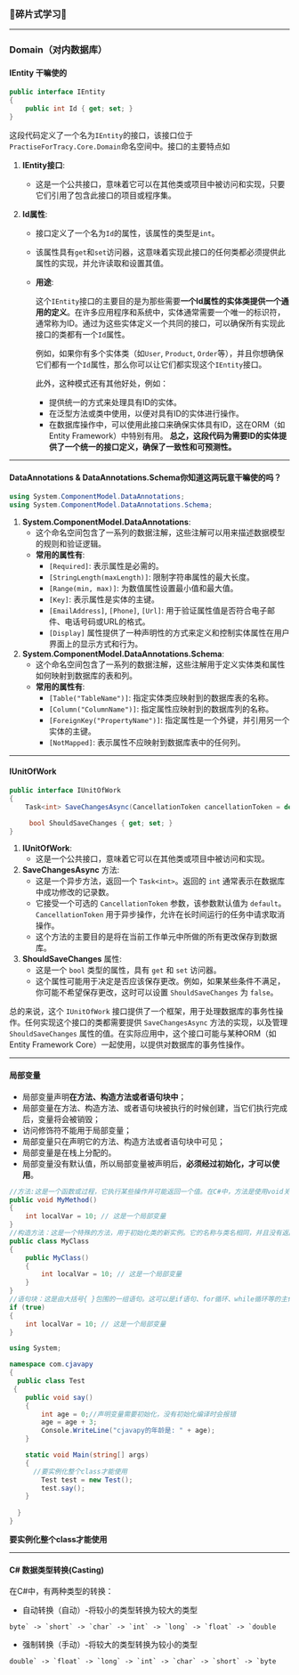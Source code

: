 ### 🧩碎片式学习🧩

***

### Domain（对内数据库）

#### IEntity 干嘛使的

```c#
public interface IEntity
{
    public int Id { get; set; }
}
```

这段代码定义了一个名为`IEntity`的接口，该接口位于`PractiseForTracy.Core.Domain`命名空间中。接口的主要特点如

1. **IEntity接口**:

   - 这是一个公共接口，意味着它可以在其他类或项目中被访问和实现，只要它们引用了包含此接口的项目或程序集。

2. **Id属性**:

   - 接口定义了一个名为`Id`的属性，该属性的类型是`int`。

   - 该属性具有`get`和`set`访问器，这意味着实现此接口的任何类都必须提供此属性的实现，并允许读取和设置其值。

   - **用途**:

     这个`IEntity`接口的主要目的是为那些需要**一个Id属性的实体类提供一个通用的定义**。在许多应用程序和系统中，实体通常需要一个唯一的标识符，通常称为ID。通过为这些实体定义一个共同的接口，可以确保所有实现此接口的类都有一个`Id`属性。

     例如，如果你有多个实体类（如`User`, `Product`, `Order`等），并且你想确保它们都有一个`Id`属性，那么你可以让它们都实现这个`IEntity`接口。

     此外，这种模式还有其他好处，例如：

     - 提供统一的方式来处理具有ID的实体。
     - 在泛型方法或类中使用，以便对具有ID的实体进行操作。
     - 在数据库操作中，可以使用此接口来确保实体具有ID，这在ORM（如Entity Framework）中特别有用。
**总之，这段代码为需要ID的实体提供了一个统一的接口定义，确保了一致性和可预测性。**
---

#### DataAnnotations & DataAnnotations.Schema你知道这两玩意干嘛使的吗？

```c#
using System.ComponentModel.DataAnnotations;
using System.ComponentModel.DataAnnotations.Schema;
```

1. **System.ComponentModel.DataAnnotations**:
   - 这个命名空间包含了一系列的数据注解，这些注解可以用来描述数据模型的规则和验证逻辑。
   - **常用的属性有**:
     - `[Required]`: 表示属性是必需的。
     - `[StringLength(maxLength)]`: 限制字符串属性的最大长度。
     - `[Range(min, max)]`: 为数值属性设置最小值和最大值。
     - `[Key]`: 表示属性是实体的主键。
     - `[EmailAddress]`, `[Phone]`, `[Url]`: 用于验证属性值是否符合电子邮件、电话号码或URL的格式。
     - `[Display]` 属性提供了一种声明性的方式来定义和控制实体属性在用户界面上的显示方式和行为。
2. **System.ComponentModel.DataAnnotations.Schema**:
   - 这个命名空间包含了一系列的数据注解，这些注解用于定义实体类和属性如何映射到数据库的表和列。
   - **常用的属性有**:
     - `[Table("TableName")]`: 指定实体类应映射到的数据库表的名称。
     - `[Column("ColumnName")]`: 指定属性应映射到的数据库列的名称。
     - `[ForeignKey("PropertyName")]`: 指定属性是一个外键，并引用另一个实体的主键。
     - `[NotMapped]`: 表示属性不应映射到数据库表中的任何列。
***

#### IUnitOfWork

```c#
public interface IUnitOfWork
{
    Task<int> SaveChangesAsync(CancellationToken cancellationToken = default);

     bool ShouldSaveChanges { get; set; }
}
```

1. **IUnitOfWork**:
   - 这是一个公共接口，意味着它可以在其他类或项目中被访问和实现。
2. **SaveChangesAsync** 方法:
   - 这是一个异步方法，返回一个 `Task<int>`。返回的 `int` 通常表示在数据库中成功修改的记录数。
   - 它接受一个可选的 `CancellationToken` 参数，该参数默认值为 `default`。`CancellationToken` 用于异步操作，允许在长时间运行的任务中请求取消操作。
   - 这个方法的主要目的是将在当前工作单元中所做的所有更改保存到数据库。
3. **ShouldSaveChanges** 属性:
   - 这是一个 `bool` 类型的属性，具有 `get` 和 `set` 访问器。
   - 这个属性可能用于决定是否应该保存更改。例如，如果某些条件不满足，你可能不希望保存更改，这时可以设置 `ShouldSaveChanges` 为 `false`。

总的来说，这个 `IUnitOfWork` 接口提供了一个框架，用于处理数据库的事务性操作。任何实现这个接口的类都需要提供 `SaveChangesAsync` 方法的实现，以及管理 `ShouldSaveChanges` 属性的值。在实际应用中，这个接口可能与某种ORM（如Entity Framework Core）一起使用，以提供对数据库的事务性操作。

---

#### 局部变量

- 局部变量声明**在方法、构造方法或者语句块中**；
- 局部变量在方法、构造方法、或者语句块被执行的时候创建，当它们执行完成后，变量将会被销毁；
- 访问修饰符不能用于局部变量；
- 局部变量只在声明它的方法、构造方法或者语句块中可见；
- 局部变量是在栈上分配的。
- 局部变量没有默认值，所以局部变量被声明后，**必须经过初始化，才可以使用**。

```c#
//方法:这是一个函数或过程，它执行某些操作并可能返回一个值。在C#中，方法是使用void关键字（如果不返回任何值）或其他数据类型（如果返回值）来声明的。
public void MyMethod()
{
    int localVar = 10; // 这是一个局部变量
}
//构造方法：这是一个特殊的方法，用于初始化类的新实例。它的名称与类名相同，并且没有返回类型。
public class MyClass
{
    public MyClass()
    {
        int localVar = 10; // 这是一个局部变量
    }
}
//语句块：这是由大括号{ }包围的一组语句。这可以是if语句、for循环、while循环等的主体。
if (true)
{
    int localVar = 10; // 这是一个局部变量
}

using System;

namespace com.cjavapy
{
  public class Test
 {
    public void say()
    {
        int age = 0;//声明变量需要初始化，没有初始化编译时会报错
        age = age + 3;
        Console.WriteLine("cjavapy的年龄是: " + age);
    }

    static void Main(string[] args)
    {
      //要实例化整个class才能使用
        Test test = new Test();
        test.say();
    }
    
  }
}
```

**要实例化整个class才能使用**

---

#### C# 数据类型转换(Casting)

在C#中，有两种类型的转换：

- 自动转换（自动）-将较小的类型转换为较大的类型

```
byte` -> `short` -> `char` -> `int` -> `long` -> `float` -> `double
```

- 强制转换（手动）-将较大的类型转换为较小的类型

```
double` -> `float` -> `long` -> `int` -> `char` -> `short` -> `byte
```
